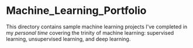 # Machine_Learning_Portfolio

This directory contains sample machine learning projects I've completed in my *personal time* covering the trinity of machine learning: supervised learning, unsupervised learning, and deep learning.
